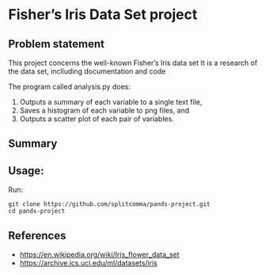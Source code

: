 # Fisher’s Iris Data Set project

## Problem statement

This project concerns the well-known Fisher’s Iris data set It is a research of the data set, inclluding documentation and code 

The program called analysis.py does: 

1. Outputs a summary of each variable to a single text file,  
2. Saves a histogram of each variable to png files, and  
3. Outputs a scatter plot of each pair of variables.

## Summary

## Usage:

Run:

```
git clone https://github.com/splitcomma/pands-project.git
cd pands-project
```

## References
- https://en.wikipedia.org/wiki/Iris_flower_data_set
- https://archive.ics.uci.edu/ml/datasets/iris
